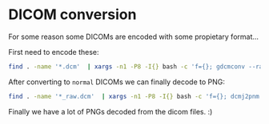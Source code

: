 # DICOM conversion

For some reason some DICOMs are encoded with some propietary format...

First need to encode these:

```bash
find . -name '*.dcm'  | xargs -n1 -P8 -I{} bash -c 'f={}; gdcmconv --raw -F $f ${f/.dcm/_raw.dcm}'
```

After converting to `normal` DICOMs we can finally decode to PNG:

```bash
find . -name '*_raw.dcm'  | xargs -n1 -P8 -I{} bash -c 'f={}; dcmj2pnm $f | convert - ${f/_raw.dcm/.png}'
```

Finally we have a lot of PNGs decoded from the dicom files. :)
